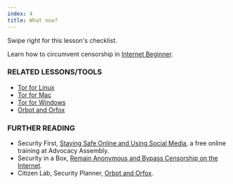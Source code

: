```yaml
---
index: 4
title: What now?
---
```

Swipe right for this lesson's checklist.

Learn how to circumvent censorship in [Internet Beginner](umbrella://lesson/the-internet/0).

### RELATED LESSONS/TOOLS

*   [Tor for Linux](umbrella://lesson/tor-for-linux)
*	[Tor for Mac](umbrella://lesson/tor-for-mac-os-x)
*   [Tor for Windows](umbrella://lesson/tor-for-windows)
*   [Orbot and Orfox](umbrella://lesson/orbot-orfox)

### FURTHER READING

* 	Security First, [Staying Safe Online and Using Social Media](https://advocacyassembly.org/en/courses/32/#/chapter/1/lesson/1), a free online training at Advocacy Assembly. 
*   Security in a Box, [Remain Anonymous and Bypass Censorship on the Internet](https://securityinabox.org/en/guide/anonymity-and-circumvention).
*	Citizen Lab, Security Planner, [Orbot and Orfox](https://securityplanner.org/#/tool/orbot-and-orfox).